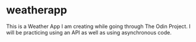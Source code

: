 # weatherapp
This is a Weather App I am creating while going through The Odin Project. 
I will be practicing using an API as well as using asynchronous code.
